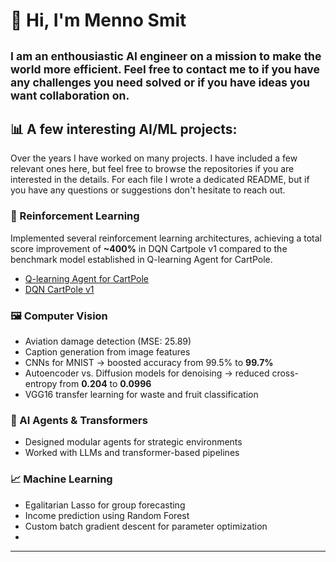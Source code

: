 # 👋 Hi, I'm Menno Smit
<sub>I am an enthousiastic AI engineer on a mission to make the world more efficient. Feel free to 
contact me to if you have any challenges you need solved or if you have ideas you want 
collaboration on.
---
## 📊 A few interesting AI/ML projects:
Over the years I have worked on many projects. I have included a few relevant ones here, but feel 
free to browse the repositories if you are interested in the details. For each file I wrote a 
dedicated README, but if you have any questions or suggestions don't hesitate to reach out.

### 🤖 Reinforcement Learning
Implemented several reinforcement learning architectures, achieving a total score improvement of **~400%** in DQN Cartpole v1 compared to the benchmark model established in Q-learning Agent for CartPole.
- [Q-learning Agent for CartPole](https://github.com/mennosmit-dev/AI-Engineer-Certificate/blob/main/03_Deep_Learning_with_Keras_and_TensorFlow/q_learning_agent_cartpole.py)  
- [DQN CartPole v1](https://github.com/mennosmit-dev/AI-Engineer-Certificate/blob/main/03_Deep_Learning_with_Keras_and_TensorFlow/dqn_cartpolev1.py)

### 🖼️ Computer Vision
- Aviation damage detection (MSE: 25.89)  
- Caption generation from image features  
- CNNs for MNIST → boosted accuracy from 99.5% to **99.7%**  
- Autoencoder vs. Diffusion models for denoising → reduced cross-entropy from **0.204** to **0.0996**  
- VGG16 transfer learning for waste and fruit classification

### 🧠 AI Agents & Transformers
- Designed modular agents for strategic environments  
- Worked with LLMs and transformer-based pipelines

### 📈 Machine Learning
- Egalitarian Lasso for group forecasting  
- Income prediction using Random Forest  
- Custom batch gradient descent for parameter optimization
- 
---


